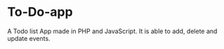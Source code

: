 # To-Do-app
A Todo list App made in PHP and JavaScript. It is able to add, delete and update events.
